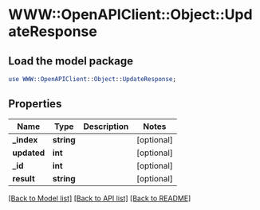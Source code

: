 # WWW::OpenAPIClient::Object::UpdateResponse

## Load the model package
```perl
use WWW::OpenAPIClient::Object::UpdateResponse;
```

## Properties
Name | Type | Description | Notes
------------ | ------------- | ------------- | -------------
**_index** | **string** |  | [optional] 
**updated** | **int** |  | [optional] 
**_id** | **int** |  | [optional] 
**result** | **string** |  | [optional] 

[[Back to Model list]](../README.md#documentation-for-models) [[Back to API list]](../README.md#documentation-for-api-endpoints) [[Back to README]](../README.md)



